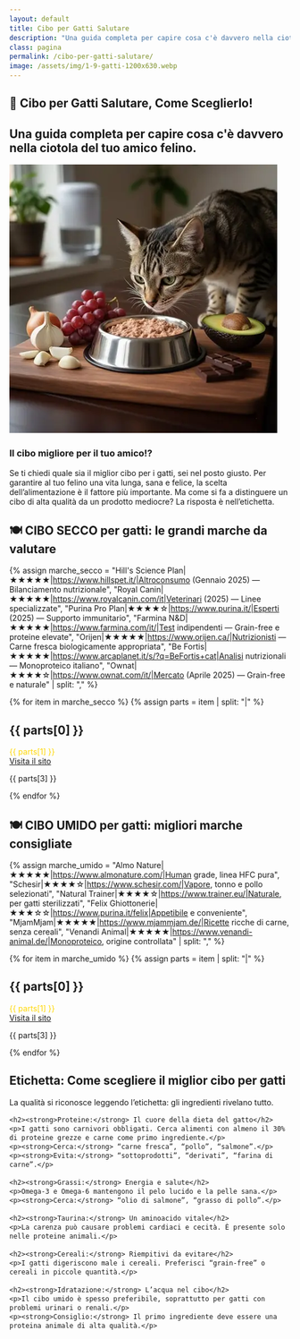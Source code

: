 ```yaml
---
layout: default
title: Cibo per Gatti Salutare
description: "Una guida completa per capire cosa c'è davvero nella ciotola del tuo amico felino."
class: pagina
permalink: /cibo-per-gatti-salutare/
image: /assets/img/1-9-gatti-1200x630.webp
---
```


<main class="layout-wrapper">

  <!-- 📝 INTRODUZIONE -->
  <section class="intro">
    <h1 class="main-title-centered">🍴 Cibo per Gatti Salutare, Come Sceglierlo!</h1>
    <h2 class="small-title">
      Una guida completa per capire cosa c'è davvero nella ciotola del tuo amico felino.
    </h2>
  </section>

  <!-- 🔲 GRIGLIA INTRO -->
  <section class="square-grid">
    <div class="content-square">
      <img src="/assets/img/1-Cibo-Gatti-Il-Migliore-480.webp" alt="i gatti sono attratti da cibi tossici">
      <h3>Il cibo migliore per il tuo amico!?</h3>
      <div class="description">
        Se ti chiedi quale sia il miglior cibo per i gatti, sei nel posto giusto. Per garantire al tuo felino una vita lunga, sana e felice, la scelta dell’alimentazione è il fattore più importante. Ma come si fa a distinguere un cibo di alta qualità da un prodotto mediocre? La risposta è nell’etichetta.
      </div>
    </div>
  </section>

  <!-- 🍽️ CIBO SECCO -->
  <section class="text-block">
    <h2 class="section-title-gradient">🍽️ CIBO SECCO per gatti: le grandi marche da valutare</h2>
  </section>

  {% assign marche_secco = 
    "Hill's Science Plan|★★★★★|https://www.hillspet.it/|Altroconsumo (Gennaio 2025) — Bilanciamento nutrizionale",
    "Royal Canin|★★★★★|https://www.royalcanin.com/it|Veterinari (2025) — Linee specializzate",
    "Purina Pro Plan|★★★★☆|https://www.purina.it/|Esperti (2025) — Supporto immunitario",
    "Farmina N&D|★★★★★|https://www.farmina.com/it/|Test indipendenti — Grain-free e proteine elevate",
    "Orijen|★★★★★|https://www.orijen.ca/|Nutrizionisti — Carne fresca biologicamente appropriata",
    "Be Fortis|★★★★★|https://www.arcaplanet.it/s/?q=BeFortis+cat|Analisi nutrizionali — Monoproteico italiano",
    "Ownat|★★★★☆|https://www.ownat.com/it/|Mercato (Aprile 2025) — Grain-free e naturale"
  | split: "," %}

  {% for item in marche_secco %}
    {% assign parts = item | split: "|" %}
    <section class="indice-antracite">
      <div class="brand-header">
        <h2 class="section-title">{{ parts[0] }}</h2>
        <div class="rating-stars"><span style="color: gold;">{{ parts[1] }}</span></div>
        <a class="brand-name" href="{{ parts[2] }}" target="_blank" rel="noopener">Visita il sito</a>
      </div>
      <p class="brand-description">{{ parts[3] }}</p>
    </section>
  {% endfor %}

  <!-- 🍽️ CIBO UMIDO -->
  <section class="text-block">
    <h2 class="section-title-gradient">🍽️ CIBO UMIDO per gatti: migliori marche consigliate</h2>
  </section>

  {% assign marche_umido = 
    "Almo Nature|★★★★★|https://www.almonature.com/|Human grade, linea HFC pura",
    "Schesir|★★★★☆|https://www.schesir.com/|Vapore, tonno e pollo selezionati",
    "Natural Trainer|★★★★☆|https://www.trainer.eu/|Naturale, per gatti sterilizzati",
    "Felix Ghiottonerie|★★★☆☆|https://www.purina.it/felix|Appetibile e conveniente",
    "MjamMjam|★★★★★|https://www.mjammjam.de/|Ricette ricche di carne, senza cereali",
    "Venandi Animal|★★★★★|https://www.venandi-animal.de/|Monoproteico, origine controllata"
  | split: "," %}

  {% for item in marche_umido %}
    {% assign parts = item | split: "|" %}
    <section class="indice-antracite">
      <div class="brand-header">
        <h2 class="section-title">{{ parts[0] }}</h2>
        <div class="rating-stars"><span style="color: gold;">{{ parts[1] }}</span></div>
        <a class="brand-name" href="{{ parts[2] }}" target="_blank" rel="noopener">Visita il sito</a>
      </div>
      <p class="brand-description">{{ parts[3] }}</p>
    </section>
  {% endfor %}

  <!-- 📘 CONSIGLI NUTRIZIONALI -->
  <section class="text-block">
    <h2><strong>Etichetta:</strong> Come scegliere il miglior cibo per gatti</h2>
    <p>La qualità si riconosce leggendo l’etichetta: gli ingredienti rivelano tutto.</p>

    <h2><strong>Proteine:</strong> Il cuore della dieta del gatto</h2>
    <p>I gatti sono carnivori obbligati. Cerca alimenti con almeno il 30% di proteine grezze e carne come primo ingrediente.</p>
    <p><strong>Cerca:</strong> “carne fresca”, “pollo”, “salmone”.</p>
    <p><strong>Evita:</strong> “sottoprodotti”, “derivati”, “farina di carne”.</p>

    <h2><strong>Grassi:</strong> Energia e salute</h2>
    <p>Omega-3 e Omega-6 mantengono il pelo lucido e la pelle sana.</p>
    <p><strong>Cerca:</strong> “olio di salmone”, “grasso di pollo”.</p>

    <h2><strong>Taurina:</strong> Un aminoacido vitale</h2>
    <p>La carenza può causare problemi cardiaci e cecità. È presente solo nelle proteine animali.</p>

    <h2><strong>Cereali:</strong> Riempitivi da evitare</h2>
    <p>I gatti digeriscono male i cereali. Preferisci “grain-free” o cereali in piccole quantità.</p>

    <h2><strong>Idratazione:</strong> L’acqua nel cibo</h2>
    <p>Il cibo umido è spesso preferibile, soprattutto per gatti con problemi urinari o renali.</p>
    <p><strong>Consiglio:</strong> Il primo ingrediente deve essere una proteina animale di alta qualità.</p>
  </section>

</main>

